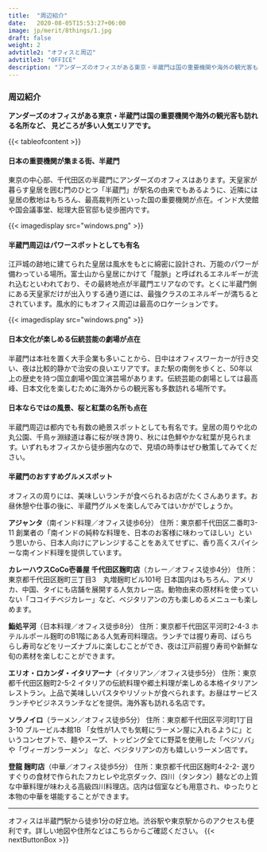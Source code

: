 ```yaml
---
title:  "周辺紹介"
date:   2020-08-05T15:53:27+06:00
image: jp/merit/8things/1.jpg
draft: false
weight: 2
advtitle2: "オフィスと周辺"
advtitle3: "OFFICE"
description: "アンダーズのオフィスがある東京・半蔵門は国の重要機関や海外の観光客も訪れる名所など、 見どころが多い人気エリアです。 "
---
```


### 周辺紹介
**アンダーズのオフィスがある東京・半蔵門は国の重要機関や海外の観光客も訪れる名所など、 見どころが多い人気エリアです。**

{{< tableofcontent >}}

<!-- ![Images Not Available](../../ico_arw_page_anchor.webp)[**日本の重要機関が集まる街、半蔵門**](#日本の重要機関が集まる街、半蔵門)

![Images Not Available](../../ico_arw_page_anchor.webp)[**半蔵門周辺はパワースポットとしても有名**](#半蔵門周辺はパワースポットとしても有名)

![Images Not Available](../../ico_arw_page_anchor.webp)[**日本文化が楽しめる伝統芸能の劇場が点在**](#日本文化が楽しめる伝統芸能の劇場が点在)

![Images Not Available](../../ico_arw_page_anchor.webp)[**日本ならではの風景、桜と紅葉の名所も点在**](#日本ならではの風景、桜と紅葉の名所も点在)

![Images Not Available](../../ico_arw_page_anchor.webp)[**半蔵門のおすすめグルメスポット**](#半蔵門のおすすめグルメスポット) -->

#### 日本の重要機関が集まる街、半蔵門
東京の中心部、千代田区の半蔵門にアンダーズのオフィスはあります。天皇家が暮らす皇居を囲む門のひとつ「半蔵門」が駅名の由来でもあるように、近隣には皇居の敷地はもちろん、最高裁判所といった国の重要機関が点在。インド大使館や国会議事堂、総理大臣官邸も徒歩圏内です。 

{{< imagedisplay  src="windows.png"  >}}

#### 半蔵門周辺はパワースポットとしても有名
江戸城の跡地に建てられた皇居は風水をもとに綿密に設計され、万能のパワーが備わっている場所。富士山から皇居にかけて「龍脈」と呼ばれるエネルギーが流れ込むといわれており、その最終地点が半蔵門エリアなのです。とくに半蔵門側にある天皇家だけが出入りする通り道には、最強クラスのエネルギーが満ちるとされています。風水的にもオフィス周辺は最高のロケーションです。

{{< imagedisplay  src="windows.png"  >}}

#### 日本文化が楽しめる伝統芸能の劇場が点在
半蔵門は本社を置く大手企業も多いことから、日中はオフィスワーカーが行き交い、夜は比較的静かで治安の良いエリアです。また駅の南側を歩くと、50年以上の歴史を持つ国立劇場や国立演芸場があります。伝統芸能の劇場としては最高峰、日本文化を楽しむために海外からの観光客も多数訪れる場所です。 

#### 日本ならではの風景、桜と紅葉の名所も点在
半蔵門周辺は都内でも有数の絶景スポットとしても有名です。皇居の周りや北の丸公園、千鳥ヶ淵緑道は春に桜が咲き誇り、秋には色鮮やかな紅葉が見られます。いずれもオフィスから徒歩圏内なので、見頃の時季はぜひ散策してみてください。

#### 半蔵門のおすすめグルメスポット
オフィスの周りには、美味しいランチが食べられるお店がたくさんあります。お昼休憩や仕事の後に、半蔵門グルメを楽しんでみてはいかがでしょうか。

**アジャンタ**（南インド料理／オフィス徒歩6分）
住所：東京都千代田区二番町3-11 
創業者の「南インドの純粋な料理を、日本のお客様に味わってほしい」という思いから、日本人向けにアレンジすることをあえてせずに、香り高くスパイシーな南インド料理を提供しています。

**カレーハウスCoCo壱番屋 千代田区麹町店**（カレー／オフィス徒歩4分）
住所：東京都千代田区麹町三丁目3　丸増麹町ビル101号 
日本国内はもちろん、アメリカ、中国、タイにも店舗を展開する人気カレー店。動物由来の原材料を使っていない「ココイチベジカレー」など、ベジタリアンの方も楽しめるメニューも楽しめます。 

**鮨処平河**（日本料理／オフィス徒歩8分）
住所：東京都千代田区平河町2-4-3 
ホテルルポール麹町のB1階にある人気寿司料理店。ランチでは握り寿司、ばらちらし寿司などをリーズナブルに楽しむことができ、夜は江戸前握り寿司や新鮮な旬の素材を楽しむことができます。 

**エリオ・ロカンダ・イタリアーナ**（イタリアン／オフィス徒歩5分）
住所：東京都千代田区麹町2-5-2 
イタリアの伝統料理や郷土料理が楽しめる本格イタリアンレストラン。上品で美味しいパスタやリゾットが食べられます。お昼はサービスランチやビジネスランチなどを提供。海外客も訪れる名店です。

**ソラノイロ**（ラーメン／オフィス徒歩5分）
住所：東京都千代田区平河町1丁目3-10 ブルービル本館1B 
「女性が1人でも気軽にラーメン屋に入れるように」というコンセプトで、麺やスープ、トッピング全てに野菜を使用した「ベジソバ」や「ヴィーガンラーメン」 など、ベジタリアンの方も嬉しいラーメン店です。

**登龍 麹町店**（中華／オフィス徒歩5分）
住所：東京都千代田区麹町4-2-2-
選りすぐりの食材で作られたフカヒレや北京ダック、四川（タンタン）麺などの上質な中華料理が味わえる高級四川料理店。店内は個室なども用意され、ゆったりと本物の中華を堪能することができます。

---

オフィスは半蔵門駅から徒歩1分の好立地。渋谷駅や東京駅からのアクセスも便利です。詳しい地図や住所などはこちらからご確認ください。
{{< nextButtonBox >}}
